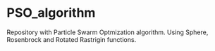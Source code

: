 # PSO_algorithm
Repository with Particle Swarm Optmization algorithm. Using Sphere, Rosenbrock and Rotated Rastrigin functions.
